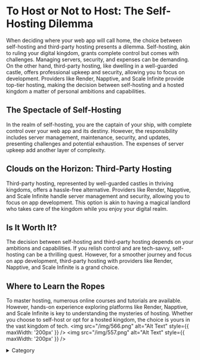 # To Host or Not to Host: The Self-Hosting Dilemma

When deciding where your web app will call home, the choice between self-hosting and third-party hosting presents a dilemma. Self-hosting, akin to ruling your digital kingdom, grants complete control but comes with challenges. Managing servers, security, and expenses can be demanding. On the other hand, third-party hosting, like dwelling in a well-guarded castle, offers professional upkeep and security, allowing you to focus on development. Providers like Render, Napptive, and Scale Infinite provide top-tier hosting, making the decision between self-hosting and a hosted kingdom a matter of personal ambitions and capabilities.

## The Spectacle of Self-Hosting

In the realm of self-hosting, you are the captain of your ship, with complete control over your web app and its destiny. However, the responsibility includes server management, maintenance, security, and updates, presenting challenges and potential exhaustion. The expenses of server upkeep add another layer of complexity.

## Clouds on the Horizon: Third-Party Hosting

Third-party hosting, represented by well-guarded castles in thriving kingdoms, offers a hassle-free alternative. Providers like Render, Napptive, and Scale Infinite handle server management and security, allowing you to focus on app development. This option is akin to having a magical landlord who takes care of the kingdom while you enjoy your digital realm.

## Is It Worth It?

The decision between self-hosting and third-party hosting depends on your ambitions and capabilities. If you relish control and are tech-savvy, self-hosting can be a thrilling quest. However, for a smoother journey and focus on app development, third-party hosting with providers like Render, Napptive, and Scale Infinite is a grand choice.

## Where to Learn the Ropes

To master hosting, numerous online courses and tutorials are available. However, hands-on experience exploring platforms like Render, Napptive, and Scale Infinite is key to understanding the mysteries of hosting. Whether you choose to self-host or opt for a hosted kingdom, the choice is yours in the vast kingdom of tech.
<img src="/img/566.png" alt="Alt Text" style={{ maxWidth: '200px' }} />
<img src="/img/557.png" alt="Alt Text" style={{ maxWidth: '200px' }} />

<details>

<summary>Category</summary>

Kubernetes, cloud computing, DevOps, cloud services, hosting platform, container orchestration, cloud infrastructure, cloud deployment, cloud management, cloud technology, cloud solutions&#x20;

</details>